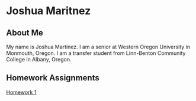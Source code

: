 # Joshua  Maritnez

## About Me

My name is Joshua Martinez. I am a senior at Western Oregon University in Monmouth, Oregon. I am a transfer student from Linn-Benton Community College in Albany, Oregon. 


## Homework Assignments
[Homework 1](homework1/index.html)